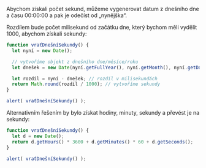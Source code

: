 Abychom získali počet sekund, můžeme vygenerovat datum z dnešního dne a času 00:00:00 a pak je odečíst od „nynějška“.

Rozdílem bude počet milisekund od začátku dne, který bychom měli vydělit 1000, abychom získali sekundy:

```js run
function vraťDnešníSekundy() {
  let nyní = new Date();

  // vytvoříme objekt z dnešního dne/měsíce/roku
  let dnešek = new Date(nyní.getFullYear(), nyní.getMonth(), nyní.getDate());

  let rozdíl = nyní - dnešek; // rozdíl v milisekundách
  return Math.round(rozdíl / 1000); // vytvoříme sekundy
}

alert( vraťDnešníSekundy() );
```

Alternativním řešením by bylo získat hodiny, minuty, sekundy a převést je na sekundy:

```js run
function vraťDnešníSekundy() {
  let d = new Date();
  return d.getHours() * 3600 + d.getMinutes() * 60 + d.getSeconds();
}

alert( vraťDnešníSekundy() );
```
